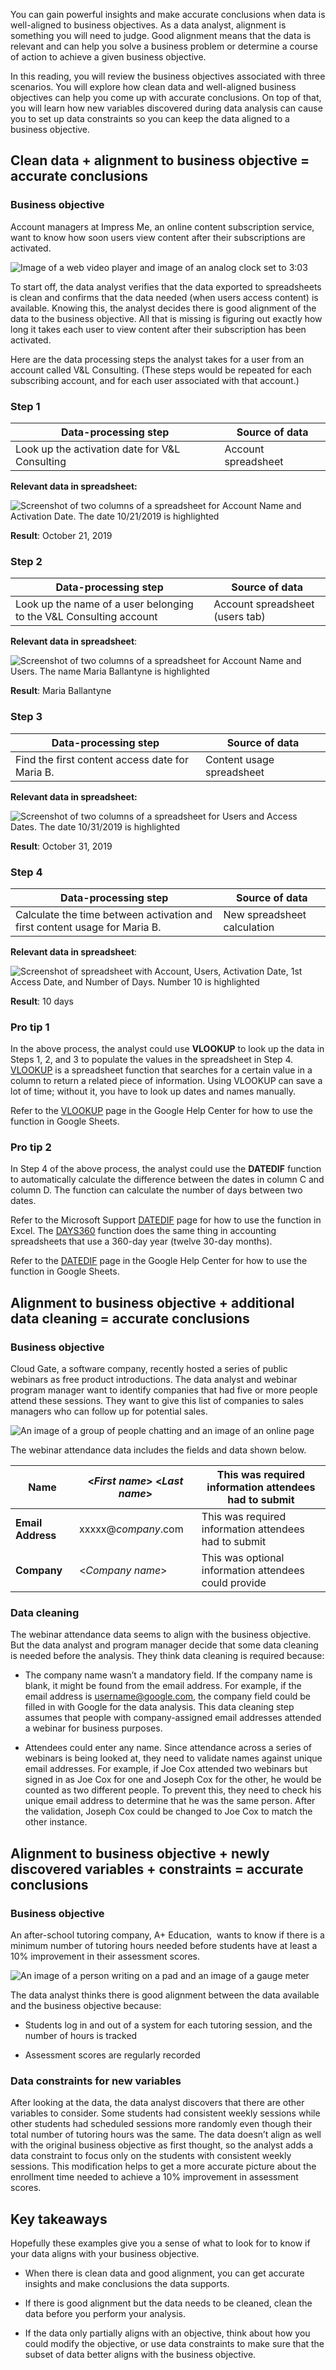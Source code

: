 
You can gain powerful insights and make accurate conclusions when data is well-aligned to business objectives. As a data analyst, alignment is something you will need to judge. Good alignment means that the data is relevant and can help you solve a business problem or determine a course of action to achieve a given business objective.

In this reading, you will review the business objectives associated with three scenarios. You will explore how clean data and well-aligned business objectives can help you come up with accurate conclusions. On top of that, you will learn how new variables discovered during data analysis can cause you to set up data constraints so you can keep the data aligned to a business objective.  

## Clean data + alignment to business objective = accurate conclusions

### **Business objective**

Account managers at Impress Me, an online content subscription service, want to know how soon users view content after their subscriptions are activated. 

![Image of a web video player and image of an analog clock set to 3:03 ](https://d3c33hcgiwev3.cloudfront.net/imageAssetProxy.v1/uGU6wRn8SXClOsEZ_NlwUQ_1f46ab637fc641acafae6f862c23fc46_Screen-Shot-2021-01-25-at-12.38.21-PM.png?expiry=1628294400000&hmac=sYuxa5dwkRAX8VMOfRDzDbJuHGnnvvJSpx_IX7NRV3o)

To start off, the data analyst verifies that the data exported to spreadsheets is clean and confirms that the data needed (when users access content) is available. Knowing this, the analyst decides there is good alignment of the data to the business objective. All that is missing is figuring out exactly how long it takes each user to view content after their subscription has been activated.

Here are the data processing steps the analyst takes for a user from an account called V&L Consulting. (These steps would be repeated for each subscribing account, and for each user associated with that account.)

### **Step 1**

| Data-processing step                        | Source of data      |
| ---------------------------------------------- | ------------------- |
| Look up the activation date for V&L Consulting | Account spreadsheet |

**Relevant data in spreadsheet:**

![Screenshot of two columns of a spreadsheet for Account Name and Activation Date. The date 10/21/2019 is highlighted](https://d3c33hcgiwev3.cloudfront.net/imageAssetProxy.v1/GnNRQZl4QkSzUUGZeBJEzg_90d6857f15ac4d24ae9df6e5c5b4e0fa_Screen-Shot-2021-01-18-at-6.29.11-PM.png?expiry=1628294400000&hmac=7KXoa-fuAxs3kxt9yZVvlrmZV1CTHRKaT-UdXkZDpL8)

**Result**: October 21, 2019

### **Step 2**

| Data-processing step                                               | Source of data                  |
| ------------------------------------------------------------------ | ------------------------------- |
| Look up the name of a user belonging to the V&L Consulting account | Account spreadsheet (users tab) |
**Relevant data in spreadsheet**:

![Screenshot of two columns of a spreadsheet for Account Name and Users. The name Maria Ballantyne is highlighted](https://d3c33hcgiwev3.cloudfront.net/imageAssetProxy.v1/R-nkA9w1Riep5APcNSYnRA_7480900c4f204ffb9421199fd8bf32c8_Screen-Shot-2021-01-18-at-6.27.24-PM.png?expiry=1628294400000&hmac=pTL0_qLi59rlQSyLl8Dcz2pWUbe1Ygjt_kVVbDR7eX4)

**Result**: Maria Ballantyne

### **Step 3**

| Data-processing step | Source of data |
| -------------------- | -------------- |
| Find the first content access date for Maria B. | Content usage spreadsheet |

**Relevant data in spreadsheet:**

![Screenshot of two columns of a spreadsheet for Users and Access Dates. The date 10/31/2019 is highlighted](https://d3c33hcgiwev3.cloudfront.net/imageAssetProxy.v1/_Mn53wNpR0aJ-d8DaedG4w_ecc7521519ea4b4c810dd80bc0f54b9d_Screen-Shot-2021-01-18-at-6.35.48-PM.png?expiry=1628294400000&hmac=IrWy4qV7b9IfkbFkOUkez6sDgF1u2hcQgv1IdoS9xyY)

**Result**: October 31, 2019

### **Step 4**

| Data-processing step | Source of data |
| -------------------- | -------------- |
| Calculate the time between activation and first content usage for Maria B. | New spreadsheet calculation |

**Relevant data in spreadsheet**:

![Screenshot of spreadsheet with Account, Users, Activation Date, 1st Access Date, and Number of Days. Number 10 is highlighted](https://d3c33hcgiwev3.cloudfront.net/imageAssetProxy.v1/jV8hcatCTq2fIXGrQr6ttw_b4f3452496b543bd9e46716485d5175e_Screen-Shot-2021-01-18-at-6.41.56-PM.png?expiry=1628294400000&hmac=zDWt1BwTMzVUOR2xY10XwT12h8GGzoV44daSpDgHnX0)

**Result**: 10 days

### **Pro tip 1**

In the above process, the analyst could use **VLOOKUP** to look up the data in Steps 1, 2, and 3 to populate the values in the spreadsheet in Step 4. [VLOOKUP](https://support.microsoft.com/en-us/office/vlookup-function-0bbc8083-26fe-4963-8ab8-93a18ad188a1 "This link takes you to the Microsoft Support page for the VLOOKUP function.") is a spreadsheet function that searches for a certain value in a column to return a related piece of information. Using VLOOKUP can save a lot of time; without it, you have to look up dates and names manually.

R​efer to the [VLOOKUP](https://support.google.com/docs/answer/3093318?hl=en "This link takes you to the VLOOKUP help page for Google Sheets.") page in the Google Help Center for how to use the function in Google Sheets.

### **Pro tip 2**

In Step 4 of the above process, the analyst could use the **DATEDIF** function to automatically calculate the difference between the dates in column C and column D. The function can calculate the number of days between two dates. 

Refer to the Microsoft Support [DATEDIF](https://support.microsoft.com/en-us/office/datedif-function-25dba1a4-2812-480b-84dd-8b32a451b35c "DATEDIF") page for how to use the function in Excel. The [DAYS360](https://support.microsoft.com/en-us/office/days360-function-b9a509fd-49ef-407e-94df-0cbda5718c2a "DAYS360") function does the same thing in accounting spreadsheets that use a 360-day year (twelve 30-day months).

R​efer to the [DATEDIF](https://support.google.com/docs/answer/6055612?hl=en "This link takes you to the Google Help Center page for the DATEIF function.") page in the Google Help Center for how to use the function in Google Sheets.

## Alignment to business objective + additional data cleaning = accurate conclusions 

### **Business objective**

Cloud Gate, a software company, recently hosted a series of public webinars as free product introductions. The data analyst and webinar program manager want to identify companies that had five or more people attend these sessions. They want to give this list of companies to sales managers who can follow up for potential sales.  

![An image of a group of people chatting and an image of an online page](https://d3c33hcgiwev3.cloudfront.net/imageAssetProxy.v1/kfJtDm53S4iybQ5ud9uIaQ_c2812e7377fe4f48bc044561996b3d92_Screen-Shot-2021-01-25-at-12.46.54-PM.png?expiry=1628294400000&hmac=w8mJgExBJNDX4hpvjHcDS97n7JWX9Fjt5mNWqYrMFLw)

The webinar attendance data includes the fields and data shown below.

| **Name** | <_First name_> <_Last name_> | This was required information attendees had to submit |
| -------- | ---------------------------- | ----------------------------------------------------- |
| **Email Address** | xxxxx@_company_.com | This was required information attendees had to submit |
| **Company** | <_Company name_> | This was optional information attendees could provide |

### **Data cleaning**

The webinar attendance data seems to align with the business objective. But the data analyst and program manager decide that some data cleaning is needed before the analysis. They think data cleaning is required because:

-   The company name wasn’t a mandatory field. If the company name is blank, it might be found from the email address. For example, if the email address is username@google.com, the company field could be filled in with Google for the data analysis. This data cleaning step assumes that people with company-assigned email addresses attended a webinar for business purposes.
    

-   Attendees could enter any name. Since attendance across a series of webinars is being looked at, they need to validate names against unique email addresses. For example, if Joe Cox attended two webinars but signed in as Joe Cox for one and Joseph Cox for the other, he would be counted as two different people. To prevent this, they need to check his unique email address to determine that he was the same person. After the validation, Joseph Cox could be changed to Joe Cox to match the other instance.
    

## Alignment to business objective + newly discovered variables + constraints = accurate conclusions 

### **Business objective**

An after-school tutoring company, A+ Education,  wants to know if there is a minimum number of tutoring hours needed before students have at least a 10% improvement in their assessment scores.

![An image of a person writing on a pad and an image of a gauge meter](https://d3c33hcgiwev3.cloudfront.net/imageAssetProxy.v1/XIgx4gCvR5-IMeIAr2efDA_a28452c4b7874cd68547049e163f0c2b_Screen-Shot-2021-01-25-at-12.52.43-PM.png?expiry=1628294400000&hmac=4Sr_Nm3GHfiQF_PFmCg3Si5xyn42p9VpvUc5d05y1jA)

The data analyst thinks there is good alignment between the data available and the business objective because:

-   Students log in and out of a system for each tutoring session, and the number of hours is tracked
    
-   Assessment scores are regularly recorded  
    

### **Data constraints for new variables**

After looking at the data, the data analyst discovers that there are other variables to consider. Some students had consistent weekly sessions while other students had scheduled sessions more randomly even though their total number of tutoring hours was the same. The data doesn’t align as well with the original business objective as first thought, so the analyst adds a data constraint to focus only on the students with consistent weekly sessions. This modification helps to get a more accurate picture about the enrollment time needed to achieve a 10% improvement in assessment scores. 

## Key takeaways

Hopefully these examples give you a sense of what to look for to know if your data aligns with your business objective. 

-   When there is clean data and good alignment, you can get accurate insights and make conclusions the data supports.
    

-   If there is good alignment but the data needs to be cleaned, clean the data before you perform your analysis. 
    

-   If the data only partially aligns with an objective, think about how you could modify the objective, or use data constraints to make sure that the subset of data better aligns with the business objective.